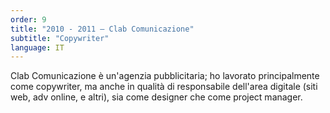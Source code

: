 ```yaml
---
order: 9
title: "2010 - 2011 — Clab Comunicazione"
subtitle: "Copywriter"
language: IT
---
```


Clab Comunicazione &egrave; un&#39;agenzia pubblicitaria; ho lavorato principalmente come copywriter, ma anche in qualit&agrave; di responsabile dell&#39;area digitale (siti web, adv online, e altri), sia come designer che come project manager.
